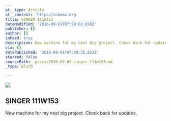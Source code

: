 ```yaml
---
at__type: Article
at__context: 'http://schema.org'
title: SINGER 111W153
dateModified: '2016-09-01T07:50:02.890Z'
publisher: {}
author: []
inFeed: true
description: New machine for my next big project. Check back for updates.
via: {}
datePublished: '2016-09-01T07:50:36.822Z'
starred: false
sourcePath: _posts/2016-09-01-singer-111w153.md
_type: Blurb

---
```

<article style=""><img src="https://the-grid-user-content.s3-us-west-2.amazonaws.com/0889a29b-6e12-49f7-af38-c558d4926f9d.jpg" /><h1>SINGER 111W153</h1></article>

New machine for my next big project. Check back for updates.